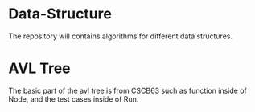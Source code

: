 # Data-Structure
The repository will contains algorithms for different data structures.

# AVL Tree
The basic part of the avl tree is from CSCB63 such as function inside of Node,
and the test cases inside of Run.
